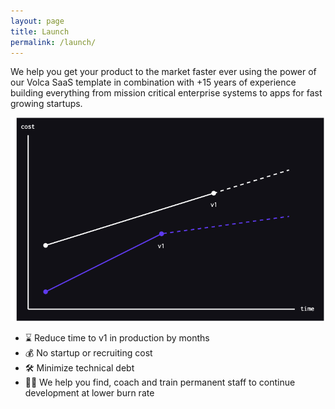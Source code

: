 ```yaml
---
layout: page
title: Launch
permalink: /launch/
---
```


We help you get your product to the market faster ever using the power of our Volca SaaS template in combination with +15 years of experience building everything from mission critical enterprise systems to apps for fast growing startups.

![Volca Launch](/images/graph.png)

- ⌛ Reduce time to v1 in production by months
- 💰 No startup or recruiting cost
- 🛠️ Minimize technical debt
- 👩‍🔬 We help you find, coach and train permanent staff to continue development at lower burn rate
